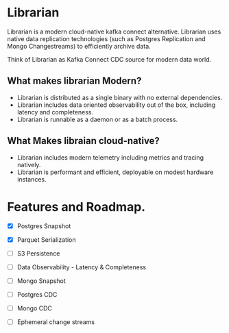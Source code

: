 # Librarian

Librarian is a modern cloud-native kafka connect alternative. Librarian uses native data replication technologies (such as Postgres Replication and Mongo Changestreams) to efficiently archive data.

Think of Librarian as Kafka Connect CDC source for modern data world. 

## What makes librarian Modern?

- Librarian is distributed as a single binary with no external dependencies.
- Librarian includes data oriented observability out of the box, including latency and completeness.
- Librarian is runnable as a daemon or as a batch process.

## What Makes libraian cloud-native?

- Librarian includes modern telemetry including metrics and tracing natively. 
- Librarian is performant and efficient, deployable on modest hardware instances. 


# Features and Roadmap.
- [x] Postgres Snapshot
- [x] Parquet Serialization
- [ ] S3 Persistence
- [ ] Data Observability - Latency & Completeness
- [ ] Mongo Snapshot
- [ ] Postgres CDC
- [ ] Mongo CDC
- [ ] Ephemeral change streams 

